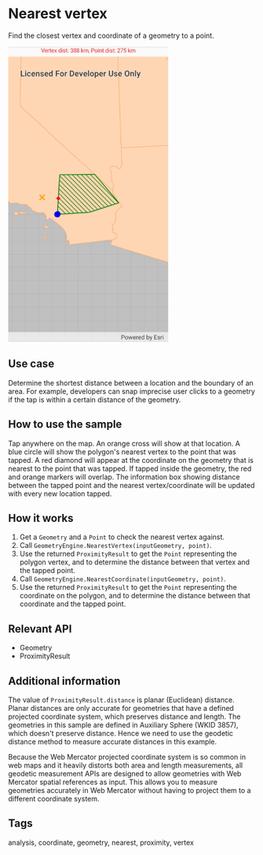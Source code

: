 # Nearest vertex

Find the closest vertex and coordinate of a geometry to a point.

![Image of nearest vertex](NearestVertex.jpg)

## Use case

Determine the shortest distance between a location and the boundary of an area. For example, developers can snap imprecise user clicks to a geometry if the tap is within a certain distance of the geometry.

## How to use the sample

Tap anywhere on the map. An orange cross will show at that location. A blue circle will show the polygon's nearest vertex to the point that was tapped. A red diamond will appear at the coordinate on the geometry that is nearest to the point that was tapped. If tapped inside the geometry, the red and orange markers will overlap. The information box showing distance between the tapped point and the nearest vertex/coordinate will be updated with every new location tapped.

## How it works

1. Get a `Geometry` and a `Point` to check the nearest vertex against.
2. Call `GeometryEngine.NearestVertex(inputGeometry, point)`.
3. Use the returned `ProximityResult` to get the `Point` representing the polygon vertex, and to determine the distance between that vertex and the tapped point.
4. Call `GeometryEngine.NearestCoordinate(inputGeometry, point)`.
5. Use the returned `ProximityResult` to get the `Point` representing the coordinate on the polygon, and to determine the distance between that coordinate and the tapped point.

## Relevant API

* Geometry
* ProximityResult

## Additional information

The value of `ProximityResult.distance` is planar (Euclidean) distance. Planar distances are only accurate for geometries that have a defined projected coordinate system, which preserves distance and length. The geometries in this sample are defined in Auxiliary Sphere (WKID 3857), which doesn't preserve distance. Hence we need to use the geodetic distance method to measure accurate distances in this example.

Because the Web Mercator projected coordinate system is so common in web maps and it heavily distorts both area and length measurements, all geodetic measurement APIs are designed to allow geometries with Web Mercator spatial references as input. This allows you to measure geometries accurately in Web Mercator without having to project them to a different coordinate system.

## Tags

analysis, coordinate, geometry, nearest, proximity, vertex